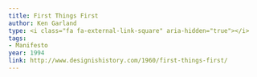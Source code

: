 ```yaml
---
title: First Things First
author: Ken Garland
type: <i class="fa fa-external-link-square" aria-hidden="true"></i>
tags:
- Manifesto
year: 1994
link: http://www.designishistory.com/1960/first-things-first/
---
```

